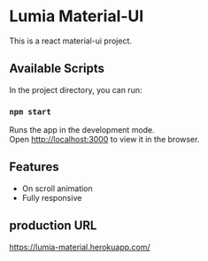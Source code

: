 # Lumia Material-UI
This is a react material-ui project.
## Available Scripts

In the project directory, you can run:

### `npm start`

Runs the app in the development mode.\
Open [http://localhost:3000](http://localhost:3000) to view it in the browser.

## Features

- On scroll animation
- Fully responsive

## production URL
https://lumia-material.herokuapp.com/